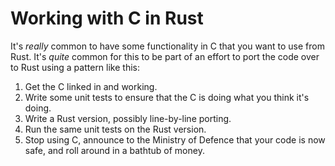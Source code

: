 # Working with C in Rust

It's *really* common to have some functionality in C that you want to use from Rust. It's *quite* common for this to be part of an effort to port the code over to Rust using a pattern like this:

1. Get the C linked in and working.
2. Write some unit tests to ensure that the C is doing what you think it's doing.
3. Write a Rust version, possibly line-by-line porting.
4. Run the same unit tests on the Rust version.
5. Stop using C, announce to the Ministry of Defence that your code is now safe, and roll around in a bathtub of money.

